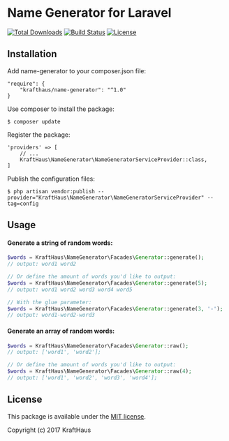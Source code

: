 # Name Generator for Laravel

[![Total Downloads](https://poser.pugx.org/krafthaus/name-generator/downloads.png)](https://packagist.org/packages/krafthaus/name-generator)
[![Build Status](https://img.shields.io/travis/krafthaus/name-generator/master.svg?style=flat-square)](https://travis-ci.org/krafthaus/name-generator)
[![License](https://poser.pugx.org/krafthaus/name-generator/license.png)](https://packagist.org/packages/krafthaus/name-generator)

## Installation

Add name-generator to your composer.json file:

```
"require": {
    "krafthaus/name-generator": "^1.0"
}
```

Use composer to install the package:

```
$ composer update
```

Register the package:

```
'providers' => [
    // ...
    KraftHaus\NameGenerator\NameGeneratorServiceProvider::class,
]
```

Publish the configuration files:

```
$ php artisan vendor:publish --provider="KraftHaus\NameGenerator\NameGeneratorServiceProvider" --tag=config
```

## Usage

#### Generate a string of random words:

```php
$words = KraftHaus\NameGenerator\Facades\Generator::generate();
// output: word1 word2

// Or define the amount of words you'd like to output:
$words = KraftHaus\NameGenerator\Facades\Generator::generate(5);
// output: word1 word2 word3 word4 word5

// With the glue parameter:
$words = KraftHaus\NameGenerator\Facades\Generator::generate(3, '-');
// output: word1-word2-word3
```

#### Generate an array of random words:

```php
$words = KraftHaus\NameGenerator\Facades\Generator::raw();
// output: ['word1', 'word2'];

// Or define the amount of words you'd like to output:
$words = KraftHaus\NameGenerator\Facades\Generator::raw(4);
// output: ['word1', 'word2', 'word3', 'word4'];
```

## License

This package is available under the [MIT license](https://github.com/krafthaus/name-generator/blob/master/LICENSE).

Copyright (c) 2017 KraftHaus